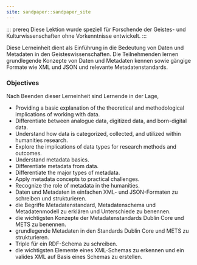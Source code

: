 ```yaml
---
site: sandpaper::sandpaper_site
---
```


::: prereq
Diese Lektion wurde speziell für Forschende der Geistes- und Kulturwissenschaften ohne Vorkenntnisse entwickelt.
:::  

Diese Lerneinheit dient als Einführung in die Bedeutung von Daten und Metadaten in den Geisteswissenschaften. Die Teilnehmenden lernen grundlegende Konzepte von Daten und Metadaten kennen sowie gängige Formate wie XML und JSON und relevante Metadatenstandards.

### Objectives

Nach Beenden dieser Lerneinheit sind Lernende in der Lage,   

- Providing a basic explanation of the theoretical and methodological implications of working with data.
- Differentiate between analogue data, digitized data, and born-digital data.
- Understand how data is categorized, collected, and utilized within humanities research.
- Explore the implications of data types for research methods and outcomes.
- Understand metadata basics.
- Differentiate metadata from data.
- Differentiate the major types of metadata.
- Apply metadata concepts to practical challenges.
- Recognize the role of metadata in the humanities.
- Daten und Metadaten in einfachen XML- und JSON-Formaten zu schreiben und strukturieren.
- die Begriffe Metadatenstandard, Metadatenschema und Metadatenmodell zu erklären und Unterschiede zu benennen.
- die wichtigsten Konzepte der Metadatenstandards Dublin Core und METS zu benennen.
- grundlegende Metadaten in den Standards Dublin Core und METS zu strukturieren.
- Triple für ein RDF-Schema zu schreiben.
- die wichtigsten Elemente eines XML-Schemas zu erkennen und ein valides XML auf Basis eines Schemas zu erstellen. 
  
